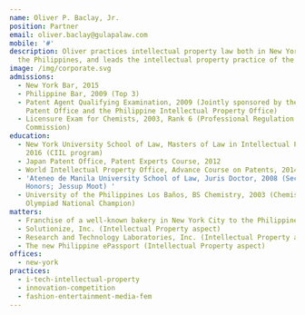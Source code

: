 ```yaml
---
name: Oliver P. Baclay, Jr.
position: Partner
email: oliver.baclay@gulapalaw.com
mobile: '#'
description: Oliver practices intellectual property law both in New York and in
  the Philippines, and leads the intellectual property practice of the firm.
image: /img/corporate.svg
admissions:
  - New York Bar, 2015
  - Philippine Bar, 2009 (Top 3)
  - Patent Agent Qualifying Examination, 2009 (Jointly sponsored by the European
    Patent Office and the Philippine Intellectual Property Office)
  - Licensure Exam for Chemists, 2003, Rank 6 (Professional Regulation
    Commission)
education:
  - New York University School of Law, Masters of Law in Intellectual Property
    2016 (CIIL program)
  - Japan Patent Office, Patent Experts Course, 2012
  - World Intellectual Property Office, Advance Course on Patents, 2014
  - 'Ateneo de Manila University School of Law, Juris Doctor, 2008 (Second
    Honors; Jessup Moot) '
  - University of the Philippines Los Baños, BS Chemistry, 2003 (Chemistry
    Olympiad National Champion)
matters:
  - Franchise of a well-known bakery in New York City to the Philippines
  - Solutionize, Inc. (Intellectual Property aspect)
  - Research and Technology Laboratories, Inc. (Intellectual Property aspect)
  - The new Philippine ePassport (Intellectual Property aspect)
offices:
  - new-york
practices:
  - i-tech-intellectual-property
  - innovation-competition
  - fashion-entertainment-media-fem
---
```

